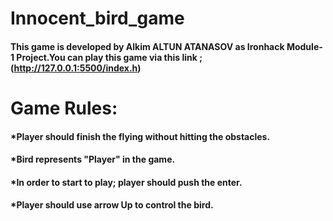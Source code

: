 # Innocent_bird_game

#### This game is developed by Alkim ALTUN ATANASOV as Ironhack Module-1 Project.You can play this game via this link ; (http://127.0.0.1:5500/index.h)

# Game Rules:

#### \*Player should finish the flying without hitting the obstacles.

#### \*Bird represents "Player" in the game.

#### \*In order to start to play; player should push the enter.

#### \*Player should use arrow Up to control the bird.
